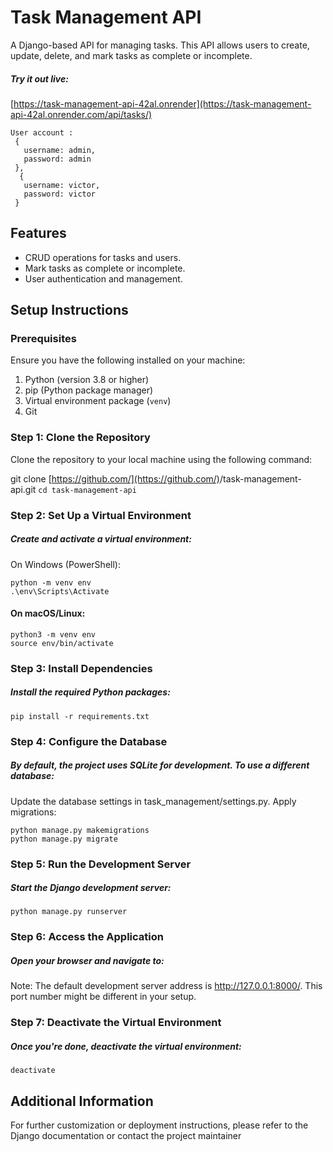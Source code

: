 # Task Management API

A Django-based API for managing tasks. This API allows users to create, update, delete, and mark tasks as complete or incomplete.

##### Try it out live:
 [https://task-management-api-42al.onrender](https://task-management-api-42al.onrender.com/api/tasks/)
```
User account : 
 {
   username: admin,
   password: admin
 },
  {
   username: victor,
   password: victor
 }
```

## Features

- CRUD operations for tasks and users.
- Mark tasks as complete or incomplete.
- User authentication and management.

## Setup Instructions

### Prerequisites

Ensure you have the following installed on your machine:

1. Python (version 3.8 or higher)
2. pip (Python package manager)
3. Virtual environment package (`venv`)
4. Git

### Step 1: Clone the Repository

Clone the repository to your local machine using the following command:

git clone [https://github.com/](https://github.com/)<your-username>/task-management-api.git
`cd task-management-api`

### Step 2: Set Up a Virtual Environment

##### Create and activate a virtual environment:

On Windows (PowerShell):

```
python -m venv env
.\env\Scripts\Activate
```

#### On macOS/Linux:

```
python3 -m venv env
source env/bin/activate
```

### Step 3: Install Dependencies

##### Install the required Python packages:

`pip install -r requirements.txt`

### Step 4: Configure the Database

##### By default, the project uses SQLite for development. To use a different database:

Update the database settings in task_management/settings.py.
Apply migrations:

```
python manage.py makemigrations
python manage.py migrate
```

### Step 5: Run the Development Server

##### Start the Django development server:

`python manage.py runserver`

### Step 6: Access the Application

##### Open your browser and navigate to:

Note: The default development server address is http://127.0.0.1:8000/. This port number might be different in your setup.

### Step 7: Deactivate the Virtual Environment

##### Once you're done, deactivate the virtual environment:

`deactivate`

## Additional Information

For further customization or deployment instructions, please refer to the Django documentation or contact the project maintainer

